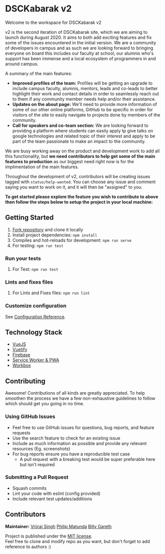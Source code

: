 # DSCKabarak v2

Welcome to the workspace for DSCKabarak v2

v2 is the second iteration of DSCKabarak site, which we are aiming to launch during August 2020. It aims to both add exciting features and fix some of the issues encountered in the initial version. We are a community of developers in campus and as such we are looking forward to bringing everyone on board this includes our faculty at school, our alumnis who's support has been immense and a local ecosystem of programmers in and around campus.

A summary of the main features:

- **Improved profiles of the team:** Profiles will be getting an upgrade to include campus faculty, alumnis, mentors, leads and co-leads to better highlight their work and contact details in order to seamlessly reach out to them if any community member needs help and/or their assistance.
- **Updates on the about page:** We'll need to provide more information of some of our other online platforms, GitHub to be specific in order for visitors of the site to easily navigate to projects done by members of the community.
- **Call for speakers and co-team section:** We are looking forward to providing a platform where students can easily apply tp give talks on google technologies and related topic of their interest and apply to be part of the team passionate to make an impact to the community.

We are busy working away on the product and development work to add all this functionality, but **we need contributors to help get some of the main features to production** as our biggest need right now is for the implimentation of the main features.

Throughout the development of v2, contributors will be creating issues tagged with `status/help-wanted`. You can choose any issue and comment saying you want to work on it, and it will then be "assigned" to you.

**To get started please explore the feature you wish to contribute to above then follow the steps below to setup the project in your local machine:**


## Getting Started
1. [Fork repository](https://github.com/Vrijraj/aura/fork) and clone it locally
1. Install project dependencies: `npm install` 
1. Compiles and hot-reloads for development: `npm run serve`
1. For testing: `npm run test`

### Run your tests
1. For Test: `npm run test`


### Lints and fixes files
1. For Lints and Fixes files: `npm run lint`


### Customize configuration
See [Configuration Reference](https://cli.vuejs.org/config/).

## Technology Stack

* [VueJS](https://vuejs.org/)
* [Vuetify](https://vuetifyjs.com/en/)
* [Firebase](https://firebase.google.com/)
* [Service Worker & PWA](https://www.npmjs.com/package/vue-pwa)
* [Workbox](https://developers.google.com/web/tools/workbox)

## Contributing

Awesome! Contributions of all kinds are greatly appreciated. To help smoothen the process we have a few non-exhaustive guidelines to follow which should get you going in no time.

### Using GitHub Issues

- Feel free to use GitHub issues for questions, bug reports, and feature requests
- Use the search feature to check for an existing issue
- Include as much information as possible and provide any relevant resources (Eg. screenshots)
- For bug reports ensure you have a reproducible test case
  - A pull request with a breaking test would be super preferable here but isn't required

### Submitting a Pull Request

- Squash commits
- Lint your code with eslint (config provided)
- Include relevant test updates/additions

## Contributors
<b>Maintainer:</b> [Vrijraj Singh](https://github.com/vrijraj)
[Philip Matunda](https://github.com/Phil-Reck)
[Billy Gareth](https://github.com/GillyGareth)


Project is published under the [MIT license](/LICENSE.md).  
Feel free to clone and modify repo as you want, but don't forget to add reference to authors :)
